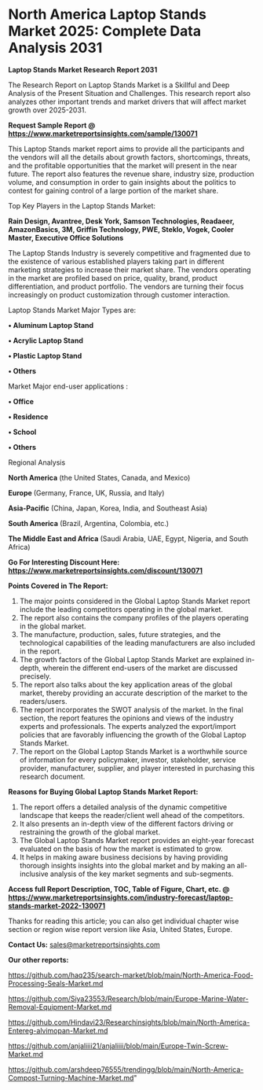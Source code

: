 # North America Laptop Stands Market 2025: Complete Data Analysis 2031

<strong>Laptop Stands Market Research Report 2031</strong>

The Research Report on Laptop Stands Market is a Skillful and Deep Analysis of the Present Situation and Challenges. This research report also analyzes other important trends and market drivers that will affect market growth over 2025-2031.

<strong>Request Sample Report @ <a href=https://www.marketreportsinsights.com/sample/130071>https://www.marketreportsinsights.com/sample/130071</a></strong>

This Laptop Stands market report aims to provide all the participants and the vendors will all the details about growth factors, shortcomings, threats, and the profitable opportunities that the market will present in the near future. The report also features the revenue share, industry size, production volume, and consumption in order to gain insights about the politics to contest for gaining control of a large portion of the market share.

Top Key Players in the Laptop Stands Market:

<strong>Rain Design, Avantree, Desk York, Samson Technologies, Readaeer, AmazonBasics, 3M, Griffin Technology, PWE, Steklo, Vogek, Cooler Master, Executive Office Solutions</strong>

The Laptop Stands Industry is severely competitive and fragmented due to the existence of various established players taking part in different marketing strategies to increase their market share. The vendors operating in the market are profiled based on price, quality, brand, product differentiation, and product portfolio. The vendors are turning their focus increasingly on product customization through customer interaction.

Laptop Stands Market Major Types are:

<strong>• Aluminum Laptop Stand

• Acrylic Laptop Stand

• Plastic Laptop Stand

• Others</strong>

Market Major end-user applications :

<strong>• Office

• Residence

• School

• Others</strong>

Regional Analysis

</u><strong><b>North America</b></strong> (the United States, Canada, and Mexico)

<strong><b>Europe </b></strong>(Germany, France, UK, Russia, and Italy)

<strong><b>Asia-Pacific</b></strong> (China, Japan, Korea, India, and Southeast Asia)

<strong><b>South America</b></strong> (Brazil, Argentina, Colombia, etc.)

<strong><b>The Middle East and Africa</b></strong> (Saudi Arabia, UAE, Egypt, Nigeria, and South Africa)

<strong>Go For Interesting Discount Here: <a href=https://www.marketreportsinsights.com/discount/130071>https://www.marketreportsinsights.com/discount/130071</a></strong>

<strong>Points Covered in The Report:</strong>
<ol>
  <li>The major points considered in the Global Laptop Stands Market report include the leading competitors operating in the global market.</li>
  <li>The report also contains the company profiles of the players operating in the global market.</li>
  <li>The manufacture, production, sales, future strategies, and the technological capabilities of the leading manufacturers are also included in the report.</li>
  <li>The growth factors of the Global Laptop Stands Market are explained in-depth, wherein the different end-users of the market are discussed precisely.</li>
  <li>The report also talks about the key application areas of the global market, thereby providing an accurate description of the market to the readers/users.</li>
  <li>The report incorporates the SWOT analysis of the market. In the final section, the report features the opinions and views of the industry experts and professionals. The experts analyzed the export/import policies that are favorably influencing the growth of the Global Laptop Stands Market.</li>
  <li>The report on the Global Laptop Stands Market is a worthwhile source of information for every policymaker, investor, stakeholder, service provider, manufacturer, supplier, and player interested in purchasing this research document.</li>
</ol>
<strong>Reasons for Buying Global Laptop Stands Market Report:</strong>

<ol>
  <li>The report offers a detailed analysis of the dynamic competitive landscape that keeps the reader/client well ahead of the competitors.</li>
  <li>It also presents an in-depth view of the different factors driving or restraining the growth of the global market.</li>
  <li>The Global Laptop Stands Market report provides an eight-year forecast evaluated on the basis of how the market is estimated to grow.</li>
  <li>It helps in making aware business decisions by having providing thorough insights insights into the global market and by making an all-inclusive analysis of the key market segments and sub-segments.</li>
</ol>
<strong>Access full Report Description, TOC, Table of Figure, Chart, etc. @ <a href=https://www.marketreportsinsights.com/industry-forecast/laptop-stands-market-2022-130071>https://www.marketreportsinsights.com/industry-forecast/laptop-stands-market-2022-130071</a></strong>


Thanks for reading this article; you can also get individual chapter wise section or region wise report version like Asia, United States, Europe.

<strong>Contact Us:</strong>
sales@marketreportsinsights.com

<strong>Our other reports:</strong>

<a href=https://github.com/haq235/search-market/blob/main/North-America-Food-Processing-Seals-Market.md>https://github.com/haq235/search-market/blob/main/North-America-Food-Processing-Seals-Market.md</a>

<a href=https://github.com/Siya23553/Research/blob/main/Europe-Marine-Water-Removal-Equipment-Market.md>https://github.com/Siya23553/Research/blob/main/Europe-Marine-Water-Removal-Equipment-Market.md</a>

<a href=https://github.com/Hindavi23/Researchinsights/blob/main/North-America-Entereg-alvimopan-Market.md>https://github.com/Hindavi23/Researchinsights/blob/main/North-America-Entereg-alvimopan-Market.md</a>

<a href=https://github.com/anjaliiii21/anjaliiii/blob/main/Europe-Twin-Screw-Market.md>https://github.com/anjaliiii21/anjaliiii/blob/main/Europe-Twin-Screw-Market.md</a>

<a href=https://github.com/arshdeep76555/trendingg/blob/main/North-America-Compost-Turning-Machine-Market.md>https://github.com/arshdeep76555/trendingg/blob/main/North-America-Compost-Turning-Machine-Market.md</a>"
